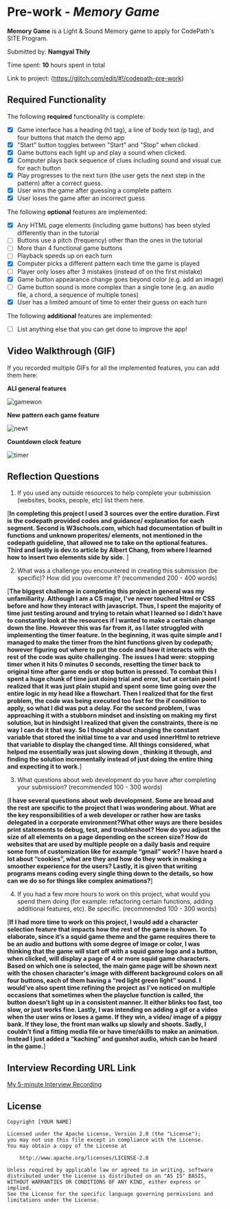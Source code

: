 # Pre-work - *Memory Game*

**Memory Game** is a Light & Sound Memory game to apply for CodePath's SITE Program. 

Submitted by: **Namgyal Thily**

Time spent: **10** hours spent in total

Link to project: (https://glitch.com/edit/#!/codepath-pre-work)

## Required Functionality

The following **required** functionality is complete:

* [X] Game interface has a heading (h1 tag), a line of body text (p tag), and four buttons that match the demo app
* [X] "Start" button toggles between "Start" and "Stop" when clicked. 
* [X] Game buttons each light up and play a sound when clicked. 
* [X] Computer plays back sequence of clues including sound and visual cue for each button
* [X] Play progresses to the next turn (the user gets the next step in the pattern) after a correct guess. 
* [X] User wins the game after guessing a complete pattern
* [X] User loses the game after an incorrect guess

The following **optional** features are implemented:

* [X] Any HTML page elements (including game buttons) has been styled differently than in the tutorial
* [ ] Buttons use a pitch (frequency) other than the ones in the tutorial
* [ ] More than 4 functional game buttons
* [ ] Playback speeds up on each turn
* [X] Computer picks a different pattern each time the game is played
* [ ] Player only loses after 3 mistakes (instead of on the first mistake)
* [X] Game button appearance change goes beyond color (e.g. add an image)
* [ ] Game button sound is more complex than a single tone (e.g. an audio file, a chord, a sequence of multiple tones)
* [X] User has a limited amount of time to enter their guess on each turn

The following **additional** features are implemented:

- [ ] List anything else that you can get done to improve the app!

## Video Walkthrough (GIF)


If you recorded multiple GIFs for all the implemented features, you can add them here:

**ALl general features**


![gamewon](https://user-images.githubusercontent.com/74562633/160172920-f45f2d13-11cc-4add-96cf-aae6fdd15a31.gif)

**New pattern each game feature**


![newt](https://user-images.githubusercontent.com/74562633/160175272-b2e90206-81df-4587-9bbb-9b48c4b93f5f.gif)

**Countdown clock feature**


![timer](https://user-images.githubusercontent.com/74562633/160175246-65c85cb5-d7d5-4dc5-baa8-e01d3202d3a4.gif)



## Reflection Questions
1. If you used any outside resources to help complete your submission (websites, books, people, etc) list them here. 

[**In completing this project I used 3 sources over the entire duration. First is the codepath provided codes and guidance/ explanation for each segment. Second is W3schools.com, which had documentation of built in functions and unknown properites/ elements, not mentioned in the codepath guideline, that allowed me to take on the optional features. Third and lastly is dev.to article by Albert Chang, from where I learned how to insert two elements side by side.** ]

2. What was a challenge you encountered in creating this submission (be specific)? How did you overcome it? (recommended 200 - 400 words) 

[**The biggest challenge in completing this project in general was my unfamiliarity. Although I am a CS major, I've never touched Html or CSS before and how they interact with javascript. Thus, I spent the majority of time just testing around and trying to retain what I learned so I didn't have to constantly look at the resources if I wanted to make a certain change down the line. However this was far from it, as I later struggled with implementing the timer feature. In the beginning, it was quite simple and I managed to make the timer from the hint functions given by codepath; however figuring out where to put the code and how it interacts with the rest of the code was quite challenging. The issues I had were: stopping timer when it hits 0 minutes 0 seconds, resetting the timer back to original time after game ends or stop button is pressed. To combat this I spent a huge chunk of time just doing trial and error, but at certain point I realized that it was just plain stupid and spent some time going over the entire logic in my head like a flowchart. Then I realized that for the first problem, the code was being executed too fast for the if condition to apply, so what I did was put a delay. For the second problem, I was approaching it with a stubborn mindset and insisting on making my first solution, but in hindsight I realized that given the constraints, there is no way I can do it that way. So I thought about changing the constant variable that stored the initial time to a var and used innerHtml to retrieve that variable to display the changed time. All things considered, what helped me essentially was just slowing down , thinking it through, and finding the solution incrementally instead of just doing the entire thing and expecting it to work.**]

3. What questions about web development do you have after completing your submission? (recommended 100 - 300 words) 

[**I have several questions about web development. Some are broad and the rest are specific to the project that I was wondering about. What are the key responsibilities of a web developer or rather how are tasks delegated in a corporate environment?What other ways are there besides print statements to debug, test, and troubleshoot? How do you adjust the size of all elements on a page depending on the screen size? How do websites that are used by multiple people on a daily basis and require some form of customization like for example “gmail” work? I have heard a lot about “cookies”, what are they and how do they work in making a smoother experience for the users? Lastly, it is given that writing programs  means coding every single thing down to the details, so how can we do so for things like complex animations?**]

4. If you had a few more hours to work on this project, what would you spend them doing (for example: refactoring certain functions, adding additional features, etc). Be specific. (recommended 100 - 300 words) 

[**If I had more time to work on this project, I would add a character selection feature that impacts how the rest of the game is shown. To elaborate, since it’s a squid game theme and the game requires there to be an audio and buttons with some degree of image or color, I was thinking that the game will start off with a squid game logo and a button, when clicked, will display a page of 4 or more squid game characters. Based on which one is selected, the main game page will be shown next with the chosen character's image with different background colors on all four buttons, each of them having a “red light green light” sound. I would’ve also spent time refining the project as I’ve noticed on multiple occasions that sometimes when the playclue function is called, the button doesn’t light up in a consistent manner. It either blinks too fast, too slow, or just works fine. Lastly, I was intending on adding a gif or a video when the user wins or loses a game. If they win, a video/ image of a piggy bank. If they lose, the front man walks up slowly and shoots. Sadly, I couldn’t find a fitting media file or have time/skills to make an animation. Instead I just added a “kaching” and gunshot audio, which can be heard in the game.**]



## Interview Recording URL Link

[My 5-minute Interview Recording](https://ccny.zoom.us/rec/share/hgLb_YO7TqHEHIZnufjn2ITBGqxbRF0101FikQq6cYzcu-fe6CNsbNCqhixTycSD.Op1UbeE8cQvK6NeQ?startTime=1648693634000)


## License

    Copyright [YOUR NAME]

    Licensed under the Apache License, Version 2.0 (the "License");
    you may not use this file except in compliance with the License.
    You may obtain a copy of the License at

        http://www.apache.org/licenses/LICENSE-2.0

    Unless required by applicable law or agreed to in writing, software
    distributed under the License is distributed on an "AS IS" BASIS,
    WITHOUT WARRANTIES OR CONDITIONS OF ANY KIND, either express or implied.
    See the License for the specific language governing permissions and
    limitations under the License.
